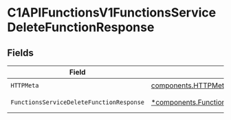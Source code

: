 # C1APIFunctionsV1FunctionsServiceDeleteFunctionResponse


## Fields

| Field                                                                                                                   | Type                                                                                                                    | Required                                                                                                                | Description                                                                                                             |
| ----------------------------------------------------------------------------------------------------------------------- | ----------------------------------------------------------------------------------------------------------------------- | ----------------------------------------------------------------------------------------------------------------------- | ----------------------------------------------------------------------------------------------------------------------- |
| `HTTPMeta`                                                                                                              | [components.HTTPMetadata](../../models/components/httpmetadata.md)                                                      | :heavy_check_mark:                                                                                                      | N/A                                                                                                                     |
| `FunctionsServiceDeleteFunctionResponse`                                                                                | [*components.FunctionsServiceDeleteFunctionResponse](../../models/components/functionsservicedeletefunctionresponse.md) | :heavy_minus_sign:                                                                                                      | Successful response                                                                                                     |
